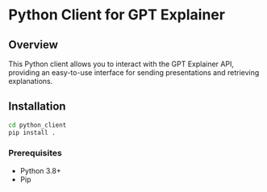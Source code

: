 # Python Client for GPT Explainer

## Overview

This Python client allows you to interact with the GPT Explainer API, providing an easy-to-use interface for sending presentations and retrieving explanations.

## Installation
```bash
cd python_client
pip install .
```
### Prerequisites

- Python 3.8+
- Pip

